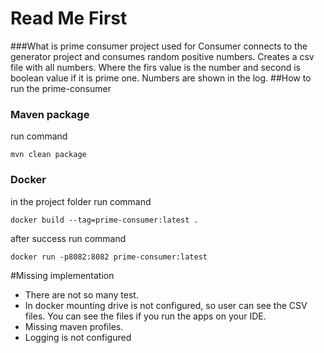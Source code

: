 # Read Me First
###What is prime consumer project used for
Consumer connects to the generator project and consumes random positive numbers. 
Creates a csv file with all numbers. Where the firs value is the number and second is boolean value if it is prime one.
Numbers are shown in the log. 
##How to run the prime-consumer
### Maven package
run command

    mvn clean package

### Docker 

in the project folder run command

    docker build --tag=prime-consumer:latest .

after success run command 

    docker run -p8082:8082 prime-consumer:latest


#Missing implementation
- There are not so many test. 
- In docker mounting drive is not configured, so user can see the CSV files. You can see the files if you run the apps on your IDE. 
- Missing maven profiles.
- Logging is not configured
